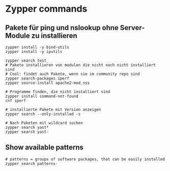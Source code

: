 # Zypper commands 

## Pakete für ping und nslookup ohne Server-Module zu installieren 

```
zypper install -y bind-utils 
zypper install -y iputils 

zypper search test_
# Pakete installieren von modulen die nicht noch nicht installiert sind
# Cool: findet auch Pakete, wenn sie im community repo sind  
zypper search-packages iperf
zypper source-install apache2-mod_nss

```

```
# Programme finden, die nicht installiert sind 
zypper install command-not-found 
cnf iperf 
```

```
# installierte Pakete mit Version anzeigen 
zypper search --only-installed -s 
```

```
# Nach Paketen mit wildcard suchen 
zypper search yast*
zypper search yast-
```


## Show available patterns ### 

```
# patterns = groups of software packages, that can be easily installed
zypper search patterns-
```

```
